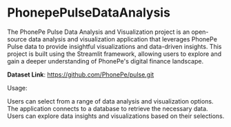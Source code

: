 # PhonepePulseDataAnalysis
The PhonePe Pulse Data Analysis and Visualization project is an open-source data analysis and visualization application that leverages PhonePe Pulse data to provide insightful visualizations and data-driven insights. This project is built using the Streamlit framework, allowing users to explore and gain a deeper understanding of PhonePe's digital finance landscape.

**Dataset Link**: https://github.com/PhonePe/pulse.git

Usage:

Users can select from a range of data analysis and visualization options.
The application connects to a database to retrieve the necessary data.
Users can explore data insights and visualizations based on their selections.
